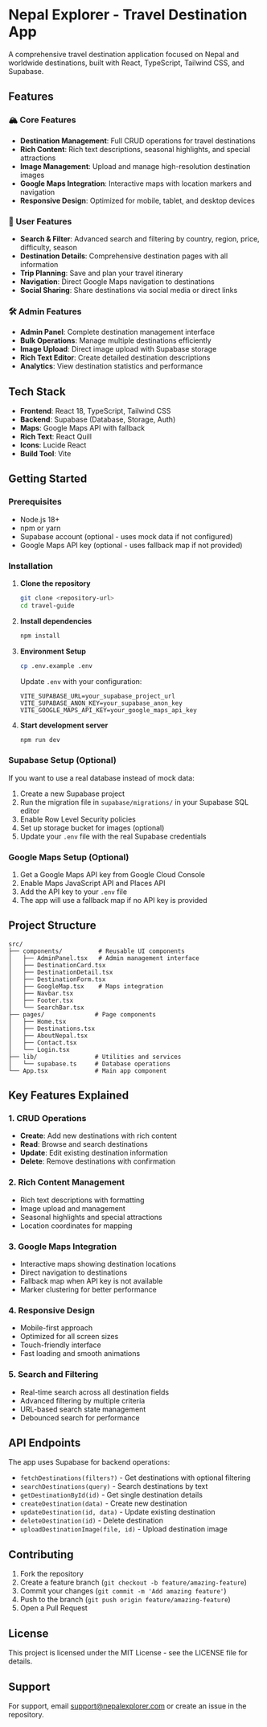 # Nepal Explorer - Travel Destination App

A comprehensive travel destination application focused on Nepal and worldwide destinations, built with React, TypeScript, Tailwind CSS, and Supabase.

## Features

### 🏔️ Core Features
- **Destination Management**: Full CRUD operations for travel destinations
- **Rich Content**: Rich text descriptions, seasonal highlights, and special attractions
- **Image Management**: Upload and manage high-resolution destination images
- **Google Maps Integration**: Interactive maps with location markers and navigation
- **Responsive Design**: Optimized for mobile, tablet, and desktop devices

### 🎯 User Features
- **Search & Filter**: Advanced search and filtering by country, region, price, difficulty, season
- **Destination Details**: Comprehensive destination pages with all information
- **Trip Planning**: Save and plan your travel itinerary
- **Navigation**: Direct Google Maps navigation to destinations
- **Social Sharing**: Share destinations via social media or direct links

### 🛠️ Admin Features
- **Admin Panel**: Complete destination management interface
- **Bulk Operations**: Manage multiple destinations efficiently
- **Image Upload**: Direct image upload with Supabase storage
- **Rich Text Editor**: Create detailed destination descriptions
- **Analytics**: View destination statistics and performance

## Tech Stack

- **Frontend**: React 18, TypeScript, Tailwind CSS
- **Backend**: Supabase (Database, Storage, Auth)
- **Maps**: Google Maps API with fallback
- **Rich Text**: React Quill
- **Icons**: Lucide React
- **Build Tool**: Vite

## Getting Started

### Prerequisites
- Node.js 18+ 
- npm or yarn
- Supabase account (optional - uses mock data if not configured)
- Google Maps API key (optional - uses fallback map if not provided)

### Installation

1. **Clone the repository**
   ```bash
   git clone <repository-url>
   cd travel-guide
   ```

2. **Install dependencies**
   ```bash
   npm install
   ```

3. **Environment Setup**
   ```bash
   cp .env.example .env
   ```
   
   Update `.env` with your configuration:
   ```env
   VITE_SUPABASE_URL=your_supabase_project_url
   VITE_SUPABASE_ANON_KEY=your_supabase_anon_key
   VITE_GOOGLE_MAPS_API_KEY=your_google_maps_api_key
   ```

4. **Start development server**
   ```bash
   npm run dev
   ```

### Supabase Setup (Optional)

If you want to use a real database instead of mock data:

1. Create a new Supabase project
2. Run the migration file in `supabase/migrations/` in your Supabase SQL editor
3. Enable Row Level Security policies
4. Set up storage bucket for images (optional)
5. Update your `.env` file with the real Supabase credentials

### Google Maps Setup (Optional)

1. Get a Google Maps API key from Google Cloud Console
2. Enable Maps JavaScript API and Places API
3. Add the API key to your `.env` file
4. The app will use a fallback map if no API key is provided

## Project Structure

```
src/
├── components/          # Reusable UI components
│   ├── AdminPanel.tsx   # Admin management interface
│   ├── DestinationCard.tsx
│   ├── DestinationDetail.tsx
│   ├── DestinationForm.tsx
│   ├── GoogleMap.tsx    # Maps integration
│   ├── Navbar.tsx
│   ├── Footer.tsx
│   └── SearchBar.tsx
├── pages/              # Page components
│   ├── Home.tsx
│   ├── Destinations.tsx
│   ├── AboutNepal.tsx
│   ├── Contact.tsx
│   └── Login.tsx
├── lib/                # Utilities and services
│   └── supabase.ts     # Database operations
└── App.tsx             # Main app component
```

## Key Features Explained

### 1. CRUD Operations
- **Create**: Add new destinations with rich content
- **Read**: Browse and search destinations
- **Update**: Edit existing destination information
- **Delete**: Remove destinations with confirmation

### 2. Rich Content Management
- Rich text descriptions with formatting
- Image upload and management
- Seasonal highlights and special attractions
- Location coordinates for mapping

### 3. Google Maps Integration
- Interactive maps showing destination locations
- Direct navigation to destinations
- Fallback map when API key is not available
- Marker clustering for better performance

### 4. Responsive Design
- Mobile-first approach
- Optimized for all screen sizes
- Touch-friendly interface
- Fast loading and smooth animations

### 5. Search and Filtering
- Real-time search across all destination fields
- Advanced filtering by multiple criteria
- URL-based search state management
- Debounced search for performance

## API Endpoints

The app uses Supabase for backend operations:

- `fetchDestinations(filters?)` - Get destinations with optional filtering
- `searchDestinations(query)` - Search destinations by text
- `getDestinationById(id)` - Get single destination details
- `createDestination(data)` - Create new destination
- `updateDestination(id, data)` - Update existing destination
- `deleteDestination(id)` - Delete destination
- `uploadDestinationImage(file, id)` - Upload destination image

## Contributing

1. Fork the repository
2. Create a feature branch (`git checkout -b feature/amazing-feature`)
3. Commit your changes (`git commit -m 'Add amazing feature'`)
4. Push to the branch (`git push origin feature/amazing-feature`)
5. Open a Pull Request

## License

This project is licensed under the MIT License - see the LICENSE file for details.

## Support

For support, email support@nepalexplorer.com or create an issue in the repository.
